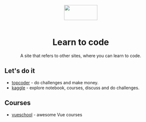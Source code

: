 <div align="center">
  <img src="https://image.flaticon.com/icons/svg/2809/2809495.svg" width="110" height="50"/>
  <br/>
  <br/>
</div>


<div align="center">
    <h1>
        Learn to code 
    </h1>
    <p>A site that refers to other sites, where you can learn to code.</p>
</div>



## Let's do it

* [topcoder](https://community.topcoder.com/tc?module=MatchList) - do challenges and make money. 
* [kaggle](https://www.kaggle.com/) - explore notebook, courses, discuss and do challenges. 



## Courses

* [vueschool](https://vueschool.io/) - awesome Vue courses 
